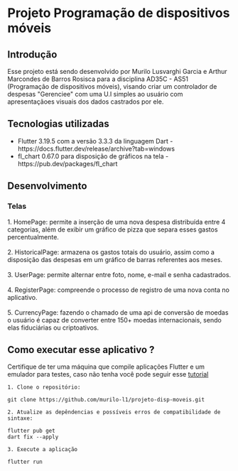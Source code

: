 <h1>Projeto Programação de dispositivos móveis </h1>
<h2>Introdução</h2>
<p>
    Esse projeto está sendo desenvolvido por Murilo Lusvarghi Garcia e Arthur Marcondes de Barros Rosisca para a disciplina AD35C - AS51 (Programação de dispositivos móveis), visando criar um controlador de despesas "Gerenciee" com uma U.I simples ao usuário com apresentaçãoes visuais dos dados castrados por ele.
</p>

<h2>Tecnologias utilizadas</h2>
<ul>
  <li>Flutter 3.19.5 com a versão 3.3.3 da linguagem Dart - https://docs.flutter.dev/release/archive?tab=windows</li>
  <li>fl_chart 0.67.0 para disposição de gráficos na tela  - https://pub.dev/packages/fl_chart</li>
</ul>

<h2>Desenvolvimento </h2>

<h3>Telas </h3>
<p>
    1. HomePage: permite a inserção de uma nova despesa distribuída entre 4 categorias, além de exibir um gráfico de pizza que separa esses gastos percentualmente.<br><br>
    2. HistoricalPage: armazena os gastos totais do usuário, assim como a disposição das despesas em um gráfico de barras referentes aos meses.<br><br>
    3. UserPage: permite alternar entre foto, nome, e-mail e senha cadastrados.<br><br>
    4. RegisterPage: compreende o processo de registro de uma nova conta no aplicativo.<br><br>
    5. CurrencyPage: fazendo o chamado de uma api de conversão de moedas o usuário é capaz de converter entre 150+ moedas internacionais, sendo elas fiduciárias ou criptoativos.
</p>

<h2> Como executar esse aplicativo ? </h2>

Certifique de ter uma máquina que compile aplicações Flutter e um emulador para testes, caso não tenha você pode seguir esse [tutorial](https://fragrant-chanter-261.notion.site/Configura-o-do-Flutter-519beb36ba2a49b3876bb098af556c7a)

```
1. Clone o repositório:

git clone https://github.com/murilo-l1/projeto-disp-moveis.git

2. Atualize as depêndencias e possíveis erros de compatibilidade de sintaxe:

flutter pub get
dart fix --apply

3. Execute a aplicação

flutter run

```

